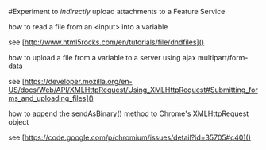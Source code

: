 #Experiment to _indirectly_ upload attachments to a Feature Service

how to read a file from an \<input\> into a variable

see [http://www.html5rocks.com/en/tutorials/file/dndfiles]()

how to upload a file from a variable to a server using ajax multipart/form-data

see [https://developer.mozilla.org/en-US/docs/Web/API/XMLHttpRequest/Using_XMLHttpRequest#Submitting_forms_and_uploading_files]()

how to append the sendAsBinary() method to Chrome's XMLHttpRequest object

see [https://code.google.com/p/chromium/issues/detail?id=35705#c40]()

